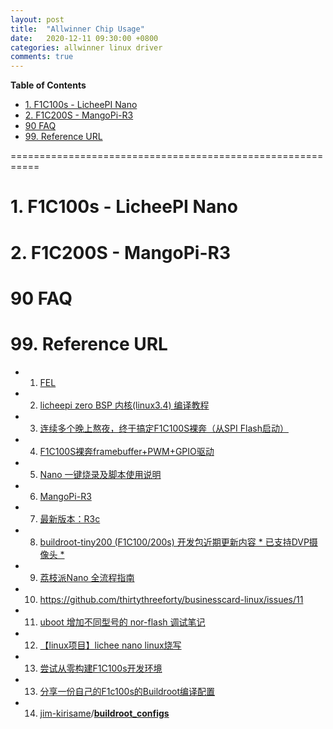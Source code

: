 ```yaml
---
layout: post
title:  "Allwinner Chip Usage"
date:   2020-12-11 09:30:00 +0800
categories: allwinner linux driver
comments: true
---
```

**Table of Contents**
- [1. F1C100s - LicheePI Nano](#1-f1c100s---licheepi-nano)
- [2. F1C200S - MangoPi-R3](#2-f1c200s---mangopi-r3)
- [90 FAQ](#90-faq)
- [99. Reference URL](#99-reference-url)

===========================================================

# 1. F1C100s - LicheePI Nano



# 2. F1C200S - MangoPi-R3



# 90 FAQ



# 99. Reference URL

* 1) [FEL](https://linux-sunxi.org/FEL)
* 2) [licheepi zero BSP 内核(linux3.4) 编译教程](https://whycan.com/t_682.html)
* 3) [连续多个晚上熬夜，终于搞定F1C100S裸奔（从SPI Flash启动）](https://whycan.com/t_1393.html)
* 4) [F1C100S裸奔framebuffer+PWM+GPIO驱动](https://whycan.com/t_1457.html)
* 5) [Nano 一键烧录及脚本使用说明](http://nano.lichee.pro/build_sys/onekey.html)
* 6) [MangoPi-R3](https://wiki.dfrobot.com.cn/_SKU_DFR0780_MangoPi-R3)
* 7) [最新版本：R3c](https://mangopi.org.cn/mangopi_r)
* 8) [buildroot-tiny200 (F1C100/200s) 开发包近期更新内容 * 已支持DVP摄像头 *](https://whycan.com/t_5221.html/t_5221.html)
* 9) [荔枝派Nano 全流程指南](http://nano.lichee.pro/)
* 10) https://github.com/thirtythreeforty/businesscard-linux/issues/11
* 11) [uboot 增加不同型号的 nor-flash 调试笔记](https://blog.csdn.net/u010632165/article/details/117752714)
* 12) [【linux项目】lichee nano linux烧写](https://www.cnblogs.com/lizhuming/p/15487208.html)
* 13) [尝试从零构建F1C100s开发环境](https://whycan.com/t_3138.html)
* 13) [分享一份自己的F1c100s的Buildroot编译配置](https://whycan.com/t_4214.html)
* 14) [jim-kirisame](https://github.com/jim-kirisame)/**[buildroot_configs](https://github.com/jim-kirisame/buildroot_configs)**

